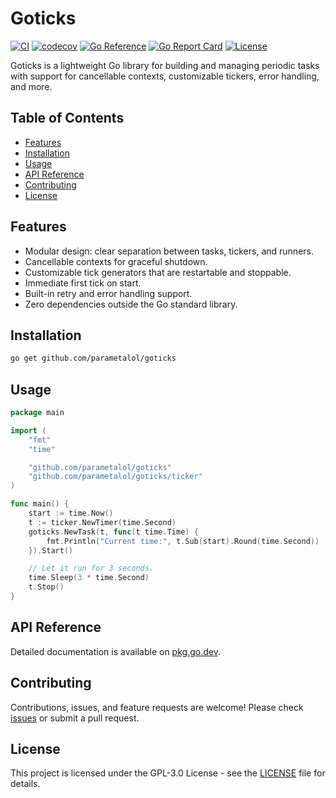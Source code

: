 # Goticks

[![CI](https://github.com/parametalol/goticks/actions/workflows/ci.yml/badge.svg)](https://github.com/parametalol/goticks/actions/workflows/ci.yml) [![codecov](https://codecov.io/gh/parametalol/goticks/branch/main/graph/badge.svg)](https://codecov.io/gh/parametalol/goticks) [![Go Reference](https://pkg.go.dev/badge/github.com/parametalol/goticks.svg)](https://pkg.go.dev/github.com/parametalol/goticks) [![Go Report Card](https://goreportcard.com/badge/github.com/parametalol/goticks)](https://goreportcard.com/report/github.com/parametalol/goticks) [![License](https://img.shields.io/github/license/parametalol/goticks)](./LICENSE)

Goticks is a lightweight Go library for building and managing periodic tasks with support for cancellable contexts, customizable tickers, error handling, and more.

## Table of Contents

- [Features](#features)
- [Installation](#installation)
- [Usage](#usage)
- [API Reference](#api-reference)
- [Contributing](#contributing)
- [License](#license)

## Features

- Modular design: clear separation between tasks, tickers, and runners.
- Cancellable contexts for graceful shutdown.
- Customizable tick generators that are restartable and stoppable.
- Immediate first tick on start.
- Built-in retry and error handling support.
- Zero dependencies outside the Go standard library.

## Installation

```bash
go get github.com/parametalol/goticks
```

## Usage

```go
package main

import (
    "fmt"
    "time"

    "github.com/parametalol/goticks"
    "github.com/parametalol/goticks/ticker"
)

func main() {
    start := time.Now()
    t := ticker.NewTimer(time.Second)
    goticks.NewTask(t, func(t time.Time) {
        fmt.Println("Current time:", t.Sub(start).Round(time.Second))
    }).Start()

    // Let it run for 3 seconds.
    time.Sleep(3 * time.Second)
    t.Stop()
}
```

## API Reference

Detailed documentation is available on [pkg.go.dev](https://pkg.go.dev/github.com/parametalol/goticks).

## Contributing

Contributions, issues, and feature requests are welcome! Please check [issues](https://github.com/parametalol/goticks/issues) or submit a pull request.

## License

This project is licensed under the GPL-3.0 License - see the [LICENSE](LICENSE) file for details.

